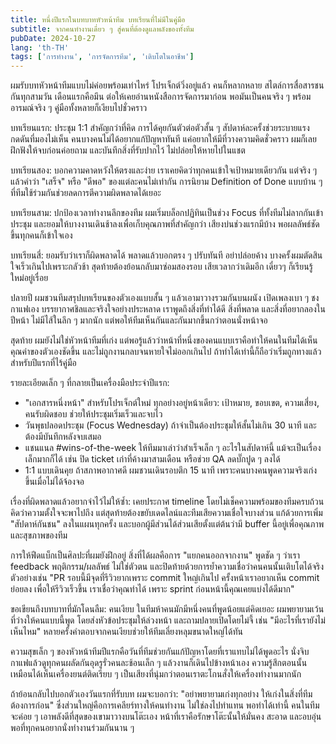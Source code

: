 ```yaml
---
title: หนึ่งปีแรกในบทบาทหัวหน้าทีม บทเรียนที่ไม่มีในคู่มือ
subtitle: จากคนทำงานเดี่ยว ๆ สู่คนที่ต้องดูแลพลังของทั้งทีม
pubDate: 2024-10-27
lang: 'th-TH'
tags: ['การทำงาน', 'การจัดการทีม', 'เติบโตในอาชีพ']
---
```


ผมรับบทหัวหน้าทีมแบบไม่ค่อยพร้อมเท่าไหร่ โปรเจ็กต์วิ่งอยู่แล้ว คนก็หลากหลาย สไตล์การสื่อสารชนกันทุกสามวัน เดือนแรกคือมึน ต่อให้เคยอ่านหนังสือการจัดการมาก่อน พอมันเป็นคนจริง ๆ พร้อมอารมณ์จริง ๆ คู่มือทั้งหลายก็เงียบไปชั่วคราว

บทเรียนแรก: ประชุม 1:1 สำคัญกว่าที่คิด การได้คุยกันตัวต่อตัวสั้น ๆ สัปดาห์ละครั้งช่วยระบายแรงกดดันที่มองไม่เห็น คนบางคนไม่ได้อยากแก้ปัญหาทันที แค่อยากให้มีที่วางความคิดชั่วคราว ผมก็เลยฝึกฟังให้จบก่อนค่อยถาม และบันทึกสิ่งที่รับปากไว้ ไม่ปล่อยให้หายไปในแชต

บทเรียนสอง: บอกความคาดหวังให้ตรงและง่าย เราเคยคิดว่าทุกคนเข้าใจเป้าหมายเดียวกัน แต่จริง ๆ แล้วคำว่า "เสร็จ" หรือ "ดีพอ" ของแต่ละคนไม่เท่ากัน การนิยาม Definition of Done แบบบ้าน ๆ ที่ทีมใช้ร่วมกันช่วยลดการตีความผิดพลาดได้เยอะ

บทเรียนสาม: ปกป้องเวลาทำงานลึกของทีม ผมเริ่มบล็อกปฏิทินเป็นช่วง Focus ที่ทั้งทีมไม่ลากกันเข้าประชุม และยอมให้บางงานเดินช้าลงเพื่อเก็บคุณภาพที่สำคัญกว่า เสียงบ่นช่วงแรกมีบ้าง พอผลลัพธ์ชัดขึ้นทุกคนก็เข้าใจเอง

บทเรียนสี่: ยอมรับว่าเราก็ผิดพลาดได้ พลาดแล้วบอกตรง ๆ ปรับทันที อย่าปล่อยค้าง บางครั้งผมตัดสินใจเร็วเกินไปเพราะกลัวช้า สุดท้ายต้องย้อนกลับมาซ่อมสองรอบ เสียเวลากว่าเดิมอีก เดี๋ยวๆ ก็เรียนรู้ใหม่อยู่เรื่อย

ปลายปี ผมชวนทีมสรุปบทเรียนของตัวเองแบบสั้น ๆ แล้วเอามาวางรวมกันบนผนัง เปิดเพลงเบา ๆ ชงกาแฟเอง บรรยากาศชิลและจริงใจอย่างประหลาด เราพูดถึงสิ่งที่ทำได้ดี สิ่งที่พลาด และสิ่งที่อยากลองในปีหน้า ไม่มีไส้ในลึก ๆ มากนัก แต่พอให้ทีมเห็นกันและกันมากขึ้นกว่าตอนนั่งหน้าจอ

สุดท้าย ผมยังไม่ใช่หัวหน้าทีมที่เก่ง แต่พอรู้แล้วว่าหน้าที่หนึ่งของคนแบบเราคือทำให้คนในทีมได้เห็นคุณค่าของตัวเองชัดขึ้น และไม่ถูกงานกลบจนหายใจไม่ออกเกินไป ถ้าทำได้เท่านี้ก็ถือว่าเริ่มถูกทางแล้วสำหรับปีแรกที่ไร้คู่มือ



รายละเอียดเล็ก ๆ ที่กลายเป็นเครื่องมือประจำปีแรก:

- "เอกสารหนึ่งหน้า" สำหรับโปรเจ็กต์ใหม่ ทุกอย่างอยู่หน้าเดียว: เป้าหมาย, ขอบเขต, ความเสี่ยง, คนรับผิดชอบ ช่วยให้ประชุมเริ่มเร็วและจบไว
- วันพุธปลอดประชุม (Focus Wednesday) ถ้าจำเป็นต้องประชุมให้สั้นไม่เกิน 30 นาที และต้องมีบันทึกหลังจบเสมอ
- แชนแนล #wins-of-the-week ให้ทีมมาเล่าว่าสำเร็จเล็ก ๆ อะไรในสัปดาห์นี้ แม้จะเป็นเรื่องเล็กมากก็ได้ เช่น ปิด ticket เก่าที่ค้างมาสามเดือน หรือช่วย QA ลดบั๊กปูด ๆ ลงได้
- 1:1 แบบเดินคุย ถ้าสภาพอากาศดี ผมชวนเดินรอบตึก 15 นาที เพราะคนบางคนพูดความจริงเก่งขึ้นเมื่อไม่ได้จ้องจอ

เรื่องที่ผิดพลาดแล้วอยากจำไว้ไม่ให้ซ้ำ: เคยประกาศ timeline โดยไม่เช็คความพร้อมของทีมครบถ้วน คิดว่าความตั้งใจจะพาไปถึง แต่สุดท้ายต้องขยับเดดไลน์และทีมเสียความเชื่อใจบางส่วน แก้ด้วยการเพิ่ม "สัปดาห์กันชน" ลงในแผนทุกครั้ง และบอกผู้มีส่วนได้ส่วนเสียตั้งแต่ต้นว่ามี buffer นี้อยู่เพื่อคุณภาพและสุขภาพของทีม

การให้ฟีดแบ็กเป็นศิลปะที่ผมยังฝึกอยู่ สิ่งที่ได้ผลคือการ "แยกคนออกจากงาน" พูดชัด ๆ ว่าเรา feedback พฤติกรรม/ผลลัพธ์ ไม่ใช่ตัวตน และปิดท้ายด้วยการย้ำความเชื่อว่าคนคนนั้นเติบโตได้จริง ตัวอย่างเช่น "PR รอบนี้มีจุดที่รีวิวยากเพราะ commit ใหญ่เกินไป ครั้งหน้าเราอยากเห็น commit ย่อยลง เพื่อให้รีวิวเร็วขึ้น เราเชื่อว่าคุณทำได้ เพราะ sprint ก่อนหน้านี้คุณเคยแบ่งได้ดีมาก"

ขอเขียนถึงบทบาทที่มักโดนลืม: คนเงียบ ในทีมห้าคนมักมีหนึ่งคนที่พูดน้อยแต่คิดเยอะ ผมพยายามเว้นที่ว่างให้คนแบบนี้พูด โดยส่งหัวข้อประชุมให้ล่วงหน้า และถามปลายเปิดโดยไม่จี้ เช่น "มีอะไรที่เรายังไม่เห็นไหม" หลายครั้งคำตอบจากคนเงียบช่วยให้ทีมเลี่ยงหลุมขนาดใหญ่ได้ทัน

ความสุขเล็ก ๆ ของหัวหน้าทีมปีแรกคือวันที่ทีมช่วยกันแก้ปัญหาโดยที่เราแทบไม่ได้พูดอะไร นั่งจิบกาแฟแล้วดูทุกคนผลัดกันอุดรูรั่วคนละช้อนเล็ก ๆ แล้วงานก็เดินไปข้างหน้าเอง ความรู้สึกตอนนั้นเหมือนได้เห็นเครื่องยนต์ติดเรียบ ๆ เป็นเสียงที่นุ่มกว่าตอนเราตะโกนสั่งให้เครื่องทำงานมากนัก

ถ้าย้อนกลับไปบอกตัวเองวันแรกที่รับบท ผมจะบอกว่า: "อย่าพยายามเก่งทุกอย่าง ให้เก่งในสิ่งที่ทีมต้องการก่อน" ซึ่งส่วนใหญ่คือการเคลียร์ทางให้คนทำงาน ไม่ใช่ลงไปทำแทน พอทำได้เท่านี้ คนในทีมจะค่อย ๆ เอาพลังดีที่สุดของเขามาวางบนโต๊ะเอง หน้าที่เราคือรักษาโต๊ะนั้นให้มั่นคง สะอาด และอบอุ่นพอที่ทุกคนอยากนั่งทำงานร่วมกันนาน ๆ

